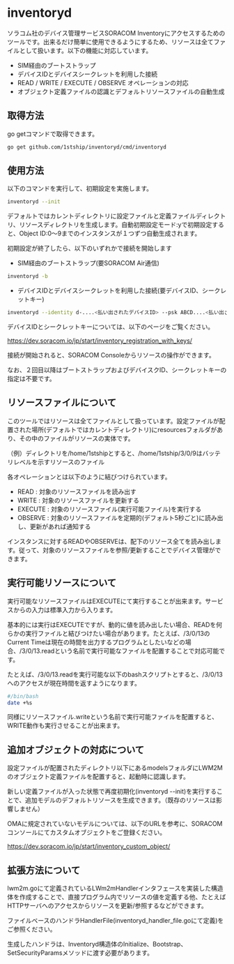 # inventoryd
ソラコム社のデバイス管理サービスSORACOM Inventoryにアクセスするためのツールです。出来るだけ簡単に使用できるようにするため、リソースは全てファイルとして扱います。以下の機能に対応しています。

- SIM経由のブートストラップ
- デバイスIDとデバイスシークレットを利用した接続
- READ / WRITE / EXECUTE / OBSERVE オペレーションの対応
- オブジェクト定義ファイルの認識とデフォルトリソースファイルの自動生成

## 取得方法
go getコマンドで取得できます。
```sh
go get github.com/1stship/inventoryd/cmd/inventoryd
```

## 使用方法
以下のコマンドを実行して、初期設定を実施します。
```sh
inventoryd --init
```

デフォルトではカレントディレクトリに設定ファイルと定義ファイルディレクトリ、リソースディレクトリを生成します。自動初期設定モード:yで初期設定すると、Object ID:0〜9までのインスタンスが１つずつ自動生成されます。

初期設定が終了したら、以下のいずれかで接続を開始します

- SIM経由のブートストラップ(要SORACOM Air通信)
```sh
inventoryd -b
```

- デバイスIDとデバイスシークレットを利用した接続(要デバイスID、シークレットキー)
```sh
inventoryd --identity d-....<払い出されたデバイスID> --psk ABCD....<払い出されたシークレットキー(base64)>
```

デバイスIDとシークレットキーについては、以下のページをご覧ください。

https://dev.soracom.io/jp/start/inventory_registration_with_keys/

接続が開始されると、SORACOM Consoleからリソースの操作ができます。

なお、２回目以降はブートストラップおよびデバイスクID、シークレットキーの指定は不要です。

## リソースファイルについて

このツールではリソースは全てファイルとして扱っています。設定ファイルが配置された場所(デフォルトではカレントディレクトリ)にresourcesフォルダがあり、その中のファイルがリソースの実体です。

（例）ディレクトリを/home/1stshipとすると、/home/1stship/3/0/9はバッテリレベルを示すリソースのファイル

各オペレーションとは以下のように結びつけられています。

- READ : 対象のリソースファイルを読み出す
- WRITE : 対象のリソースファイルを更新する
- EXECUTE : 対象のリソースファイル(実行可能ファイル)を実行する
- OBSERVE : 対象のリソースファイルを定期的(デフォルト5秒ごと)に読み出し、更新があれば通知する

インスタンスに対するREADやOBSERVEは、配下のリソース全てを読み出します。従って、対象のリソースファイルを参照/更新することでデバイス管理ができます。

## 実行可能リソースについて

実行可能なリソースファイルはEXECUTEにて実行することが出来ます。サービスからの入力は標準入力から入ります。

基本的には実行はEXECUTEですが、動的に値を読み出したい場合、READを何らかの実行ファイルと結びつけたい場合があります。たとえば、/3/0/13のCurrent Timeは現在の時間を出力するプログラムとしたいなどの場合、/3/0/13.readという名前で実行可能なファイルを配置することで対応可能です。

たとえば、/3/0/13.readを実行可能な以下のbashスクリプトとすると、/3/0/13へのアクセスが現在時間を返すようになります。

```sh
#/bin/bash
date +%s
```

同様にリソースファイル.writeという名前で実行可能ファイルを配置すると、WRITE動作も実行させることが出来ます。

## 追加オブジェクトの対応について

設定ファイルが配置されたディレクトリ以下にあるmodelsフォルダにLWM2Mのオブジェクト定義ファイルを配置すると、起動時に認識します。

新しい定義ファイルが入った状態で再度初期化(inventoryd --init)を実行することで、追加モデルのデフォルトリソースを生成できます。（既存のリソースは影響しません）

OMAに規定されていないモデルについては、以下のURLを参考に、SORACOM コンソールにてカスタムオブジェクトをご登録ください。

https://dev.soracom.io/jp/start/inventory_custom_object/

## 拡張方法について

lwm2m.goにて定義されているLWm2mHandlerインタフェースを実装した構造体を作成することで、直接プログラム内でリソースの値を定義する他、たとえばHTTPサーバへのアクセスからリソースを更新/参照するなどができます。

ファイルベースのハンドラHandlerFile(inventoryd_handler_file.goにて定義)をご参照ください。

生成したハンドラは、Inventoryd構造体のInitialize、Bootstrap、SetSecurityParamsメソッドに渡す必要があります。
